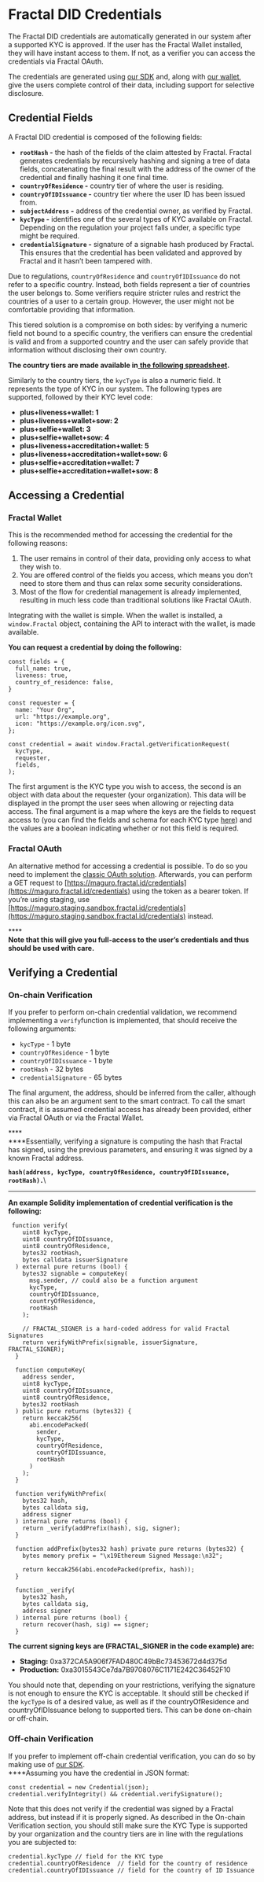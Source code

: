 # Fractal DID Credentials

The Fractal DID credentials are automatically generated in our system after a supported KYC is approved. If the user has the Fractal Wallet installed, they will have instant access to them. If not, as a verifier you can access the credentials via Fractal OAuth.

The credentials are generated using [our SDK](https://github.com/trustfractal/sdk) and, along with [our wallet](https://github.com/trustfractal/wallet), give the users complete control of their data, including support for selective disclosure.

## **Credential Fields**

A Fractal DID credential is composed of the following fields:

* **`rootHash` -** the hash of the fields of the claim attested by Fractal. Fractal generates credentials by recursively hashing and signing a tree of data fields, concatenating the final result with the address of the owner of the credential and finally hashing it one final time.
* **`countryOfResidence` -** country tier of where the user is residing.
* **`countryOfIDIssuance` -**  country tier where the user ID has been issued from.
* **`subjectAddress` -** address of the credential owner, as verified by Fractal.
* **`kycType` -** identifies one of the several types of KYC available on Fractal. Depending on the regulation your project falls under, a specific type might be required.
* **`credentialSignature` -** signature of a signable hash produced by Fractal. This ensures that the credential has been validated and approved by Fractal and it hasn’t been tampered with.

Due to regulations, `countryOfResidence` and `countryOfIDIssuance` do not refer to a specific country. Instead, both fields represent a tier of countries the user belongs to. Some verifiers require stricter rules and restrict the countries of a user to a certain group. However, the user might not be comfortable providing that information.

This tiered solution is a compromise on both sides: by verifying a numeric field not bound to a specific country, the verifiers can ensure the credential is valid and from a supported country and the user can safely provide that information without disclosing their own country.

**The country tiers are made available in**[ **the following spreadsheet**](https://docs.google.com/spreadsheets/d/1Ot9YEpasZ3qVSnoZqQs2iEqgHUyYAAn2Q17d113PQZc/edit?usp=sharing)**.**

Similarly to the country tiers, the `kycType` is also a numeric field. It represents the type of KYC in our system. The following types are supported, followed by their KYC level code:

* **plus+liveness+wallet: 1**
* **plus+liveness+wallet+sow: 2**
* **plus+selfie+wallet: 3**
* **plus+selfie+wallet+sow: 4**
* **plus+liveness+accreditation+wallet: 5**
* **plus+liveness+accreditation+wallet+sow: 6**
* **plus+selfie+accreditation+wallet: 7**
* **plus+selfie+accreditation+wallet+sow: 8**

## **Accessing a Credential**

### **Fractal Wallet**

This is the recommended method for accessing the credential for the following reasons:

1. The user remains in control of their data, providing only access to what they wish to.
2. You are offered control of the fields you access, which means you don’t need to store them and thus can relax some security considerations.
3. Most of the flow for credential management is already implemented, resulting in much less code than traditional solutions like Fractal OAuth.

Integrating with the wallet is simple. When the wallet is installed, a `window.Fractal` object, containing the API to interact with the wallet, is made available.

**You can request a credential by doing the following:**

```
const fields = {
  full_name: true,
  liveness: true,
  country_of_residence: false,
}

const requester = {
  name: "Your Org",
  url: "https://example.org",
  icon: "https://example.org/icon.svg",
};

const credential = await window.Fractal.getVerificationRequest(
  kycType,
  requester,
  fields,
);
```

The first argument is the KYC type you wish to access, the second is an object with data about the requester (your organization). This data will be displayed in the prompt the user sees when allowing or rejecting data access. The final argument is a map where the keys are the fields to request access to (you can find the fields and schema for each KYC type [here](https://github.com/trustfractal/sdk/blob/main/src/Schema/schemas.ts)) and the values are a boolean indicating whether or not this field is required.&#x20;

### **Fractal OAuth**

An alternative method for accessing a credential is possible. To do so you need to implement the [classic OAuth solution](https://docs.developer.fractal.id/user-integration/user-authorization). Afterwards, you can perform a GET request to [https://maguro.fractal.id/credentials](https://maguro.fractal.id/credentials) using the token as a bearer token. If you’re using staging, use [https://maguro.staging.sandbox.fractal.id/credentials](https://maguro.staging.sandbox.fractal.id/credentials) instead.

****\
**Note that this will give you full-access to the user’s credentials and thus should be used with care.**

## **Verifying a Credential**

### **On-chain Verification**

If you prefer to perform on-chain credential validation, we recommend implementing a `verify`function is implemented, that should receive the following arguments:

* `kycType` - 1 byte
* `countryOfResidence` - 1 byte
* `countryOfIDIssuance` - 1 byte
* `rootHash` - 32 bytes
* `credentialSignature` - 65 bytes

The final argument, the address, should be inferred from the caller, although this can also be an argument sent to the smart contract. To call the smart contract, it is assumed credential access has already been provided, either via Fractal OAuth or via the Fractal Wallet.

****\
****Essentially, verifying a signature is computing the hash that Fractal has signed, using the previous parameters, and ensuring it was signed by a known Fractal address.

**`hash(address, kycType, countryOfResidence, countryOfIDIssuance, rootHash).`**\
****

**An example Solidity implementation of credential verification is the following:**

```
 function verify(
    uint8 kycType,
    uint8 countryOfIDIssuance,
    uint8 countryOfResidence,
    bytes32 rootHash,
    bytes calldata issuerSignature
  ) external pure returns (bool) {
    bytes32 signable = computeKey(
      msg.sender, // could also be a function argument
      kycType,
      countryOfIDIssuance,
      countryOfResidence,
      rootHash
    );

    // FRACTAL_SIGNER is a hard-coded address for valid Fractal Signatures
    return verifyWithPrefix(signable, issuerSignature, FRACTAL_SIGNER);
  }

  function computeKey(
    address sender,
    uint8 kycType,
    uint8 countryOfIDIssuance,
    uint8 countryOfResidence,
    bytes32 rootHash
  ) public pure returns (bytes32) {
    return keccak256(
      abi.encodePacked(
        sender,
        kycType,
        countryOfResidence,
        countryOfIDIssuance,
        rootHash
      )
    );
  }

  function verifyWithPrefix(
    bytes32 hash,
    bytes calldata sig,
    address signer
  ) internal pure returns (bool) {
    return _verify(addPrefix(hash), sig, signer);
  }

  function addPrefix(bytes32 hash) private pure returns (bytes32) {
    bytes memory prefix = "\x19Ethereum Signed Message:\n32";

    return keccak256(abi.encodePacked(prefix, hash));
  }

  function _verify(
    bytes32 hash,
    bytes calldata sig,
    address signer
  ) internal pure returns (bool) {
    return recover(hash, sig) == signer;
  }
```

**The current signing keys are (FRACTAL\_SIGNER in the code example) are:**

* **Staging:** 0xa372CA5A906f7FAD480C49bBc73453672d4d375d
* **Production:** 0xa3015543Ce7da7B9708076C1171E242C36452F10

You should note that, depending on your restrictions, verifying the signature is not enough to ensure the KYC is acceptable. It should still be checked if the `kycType` is of a desired value, as well as if the countryOfResidence and countryOfIDIssuance belong to supported tiers. This can be done on-chain or off-chain.

### **Off-chain Verification**

If you prefer to implement off-chain credential verification, you can do so by making use of [our SDK](https://github.com/trustfractal/sdk).\
****Assuming you have the credential in JSON format:

```
const credential = new Credential(json);
credential.verifyIntegrity() && credential.verifySignature();
```

Note that this does not verify if the credential was signed by a Fractal address, but instead if it is properly signed. As described in the On-chain Verification section, you should still make sure the KYC Type is supported by your organization and the country tiers are in line with the regulations you are subjected to:

```
credential.kycType // field for the KYC type
credential.countryOfResidence  // field for the country of residence
credential.countryOfIDIssuance // field for the country of ID Issuance
```

